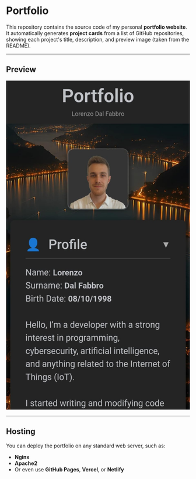 # Portfolio

This repository contains the source code of my personal **portfolio website**.  
It automatically generates **project cards** from a list of GitHub repositories, showing each project's title, description, and preview image (taken from the README).

---

## Preview

<p align="center">
  <img src="raw.jpg" alt="Website Preview" width="600"/>
</p>

---

## Hosting
You can deploy the portfolio on any standard web server, such as:
- **Nginx**
- **Apache2**
- Or even use **GitHub Pages**, **Vercel**, or **Netlify**
